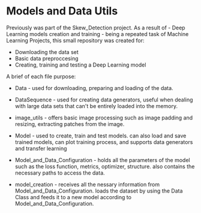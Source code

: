 # Models and Data Utils
Previously was part of the Skew_Detection project.
As a result of - Deep Learning models creation and training - being a repeated task of Machine Learning Projects,
this small repository was created for:
- Downloading the data set 
- Basic data preproccesing
- Creating, training and testing a Deep Learning model 

A brief of each file purpose: 
- Data - used for downloading, preparing and loading of the data.

- DataSequence - used for creating data generators, useful when dealing with large data sets 
                 that can't be entirely loaded into the memory.
                 
- image_utils - offers basic image processing such as image padding and resizing, 
                extracting patches from the image.
         
- Model - used to create, train and test models. can also load and save trained models, can plot training process, 
          and supports data generators and transfer learning 

- Model_and_Data_Configuration - holds all the parameters of the model such as the loss function, metrics, optimizer, structure. 
                                 also contains the necessary paths to access the data.  
                                 
- model_creation - receives all the nessary information from Model_and_Data_Configuration.
                   loads the dataset by using the Data Class and feeds it to a new model according to Model_and_Data_Configuration. 
          
                
                 




